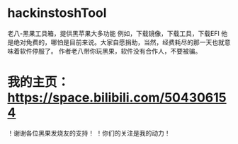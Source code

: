 # hackinstoshTool
老八-黑果工具箱，提供黑苹果大多功能
例如，下载镜像，下载工具，下载EFI
他是绝对免费的，哪怕是目前来说。大家自愿捐助，当然，经费耗尽的那一天也就意味着软件停服了。
作者老八带你玩黑果，软件没有合作人，不要被骗。
# 我的主页：https://space.bilibili.com/504306154
！谢谢各位黑果发烧友的支持！
！你们的关注是我的动力！
